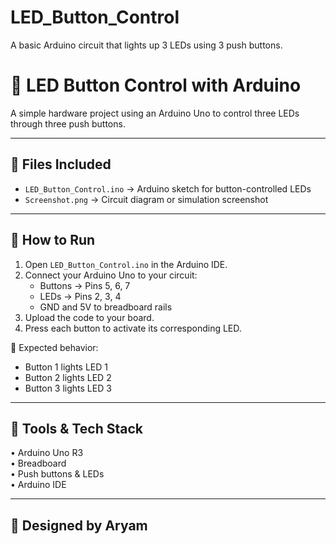 # LED_Button_Control
A basic Arduino circuit that lights up 3 LEDs using 3 push buttons.
# 🌟 LED Button Control with Arduino
A simple hardware project using an Arduino Uno to control three LEDs through three push buttons.

---

## 📁 Files Included
- `LED_Button_Control.ino` → Arduino sketch for button-controlled LEDs  
- `Screenshot.png` → Circuit diagram or simulation screenshot  

---

## 🚀 How to Run
1. Open `LED_Button_Control.ino` in the Arduino IDE.  
2. Connect your Arduino Uno to your circuit:
   - Buttons → Pins 5, 6, 7
   - LEDs → Pins 2, 3, 4
   - GND and 5V to breadboard rails
3. Upload the code to your board.  
4. Press each button to activate its corresponding LED.

📌 Expected behavior:
- Button 1 lights LED 1  
- Button 2 lights LED 2  
- Button 3 lights LED 3  

---

## 🧠 Tools & Tech Stack
• Arduino Uno R3  
• Breadboard  
• Push buttons & LEDs  
• Arduino IDE  

---

## 🎨 Designed by Aryam
